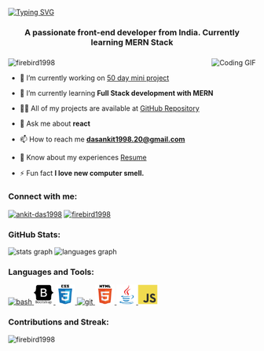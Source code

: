 <a href="https://git.io/typing-svg"><img src="https://readme-typing-svg.demolab.com?font=Victor+Mono&weight=600&size=25&pause=1000&center=true&width=1000&lines=Hi+%F0%9F%91%8B%2C+I'm+Ankit" alt="Typing SVG" /></a>
<h3 align="center">A passionate front-end developer from India. Currently learning MERN Stack</h3>

###

<img align="right" src="https://media.giphy.com/media/zOvBKUUEERdNm/giphy.gif" alt="Coding GIF">


<p align="left"> <img src="https://komarev.com/ghpvc/?username=firebird1998&label=Profile%20views&color=0e75b6&style=flat" alt="firebird1998" /> </p>


- 🔭 I’m currently working on [50 day mini project](https://github.com/FireBird1998/50-Day-udemy)

- 🌱 I’m currently learning **Full Stack development with MERN**

- 👨‍💻 All of my projects are available at [GitHub Repository](https://github.com/FireBird1998)

- 💬 Ask me about **react**

- 📫 How to reach me **dasankit1998.20@gmail.com**

- 📄 Know about my experiences [Resume](https://drive.google.com/file/d/1oYVN6zqJZY_TqISAnzh4L6OyrOq__G5m/view?usp=sharing)

- ⚡ Fun fact **I love new computer smell.**

<h3 align="left">Connect with me:</h3>
<p align="left">
<a href="https://linkedin.com/in/ankit-das1998" target="blank"><img align="center" src="https://raw.githubusercontent.com/rahuldkjain/github-profile-readme-generator/master/src/images/icons/Social/linked-in-alt.svg" alt="ankit-das1998" height="30" width="40" /></a>
<a href="https://www.leetcode.com/firebird1998" target="blank"><img align="center" src="https://raw.githubusercontent.com/rahuldkjain/github-profile-readme-generator/master/src/images/icons/Social/leet-code.svg" alt="firebird1998" height="30" width="40" /></a>
</p>
<!-- Stats Section -->
<h3 align="left">GitHub Stats:</h3>
<div align="left">
  <img src="https://github-readme-stats-sigma-five.vercel.app/api?username=FireBird1998&hide_title=false&hide_rank=false&show_icons=true&include_all_commits=true&count_private=true&disable_animations=false&theme=gotham&locale=en&hide_border=false&order=1" height="150" alt="stats graph"  />
  <img src="https://github-readme-stats-sigma-five.vercel.app/api/top-langs?username=FireBird1998&locale=en&hide_title=false&layout=compact&card_width=320&langs_count=5&theme=gotham&hide_border=false&order=2" height="150" alt="languages graph"  />
</div>


<h3 align="left">Languages and Tools:</h3>
<p align="left"> <a href="https://www.gnu.org/software/bash/" target="_blank" rel="noreferrer"> <img src="https://www.vectorlogo.zone/logos/gnu_bash/gnu_bash-icon.svg" alt="bash" width="40" height="40"/> </a> <a href="https://getbootstrap.com" target="_blank" rel="noreferrer"> <img src="https://raw.githubusercontent.com/devicons/devicon/master/icons/bootstrap/bootstrap-plain-wordmark.svg" alt="bootstrap" width="40" height="40"/> </a> <a href="https://www.w3schools.com/css/" target="_blank" rel="noreferrer"> <img src="https://raw.githubusercontent.com/devicons/devicon/master/icons/css3/css3-original-wordmark.svg" alt="css3" width="40" height="40"/> </a> <a href="https://git-scm.com/" target="_blank" rel="noreferrer"> <img src="https://www.vectorlogo.zone/logos/git-scm/git-scm-icon.svg" alt="git" width="40" height="40"/> </a> <a href="https://www.w3.org/html/" target="_blank" rel="noreferrer"> <img src="https://raw.githubusercontent.com/devicons/devicon/master/icons/html5/html5-original-wordmark.svg" alt="html5" width="40" height="40"/> </a> <a href="https://www.java.com" target="_blank" rel="noreferrer"> <img src="https://raw.githubusercontent.com/devicons/devicon/master/icons/java/java-original.svg" alt="java" width="40" height="40"/> </a> <a href="https://developer.mozilla.org/en-US/docs/Web/JavaScript" target="_blank" rel="noreferrer"> <img src="https://raw.githubusercontent.com/devicons/devicon/master/icons/javascript/javascript-original.svg" alt="javascript" width="40" height="40"/> </a> </p>

<h3 align="left">Contributions and Streak:</h3>
<p><img src="https://github-readme-streak-stats.herokuapp.com/?user=firebird1998&theme=gotham" alt="firebird1998" height="150"/></p>

<!---
FireBird1998/FireBird1998 is a ✨ special ✨ repository because its `README.md` (this file) appears on your GitHub profile.
You can click the Preview link to take a look at your changes.
--->
